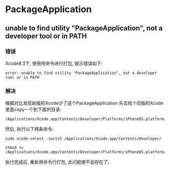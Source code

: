 # PackageApplication

## unable to find utility "PackageApplication", not a developer tool or in PATH

### 错误

Xcode8.3下, 使用用命令进行打包, 提示错误如下:
```
error: unable to find utility "PackageApplication", not a developer tool or in PATH
```

### 解决

根据对比发现新版的Xcode少了这个PackageApplication 
先去找个旧版的Xcode里面copy一个到下面的目录:

```
/Applications/Xcode.app/Contents/Developer/Platforms/iPhoneOS.platform/Developer/usr/bin/
```

然后, 执行以下两条命令:

```
sudo xcode-select -switch /Applications/Xcode.app/Contents/Developer/

chmod +x /Applications/Xcode.app/Contents/Developer/Platforms/iPhoneOS.platform/Developer/usr/bin/PackageApplication
```

执行完成后, 重新用命令行打包, 此问题便不会存在了。